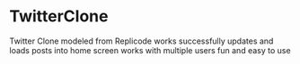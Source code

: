 # TwitterClone

Twitter Clone 
modeled from Replicode 
works successfully
updates and loads posts into home screen 
works with multiple users 
fun and easy to use
